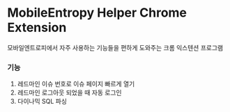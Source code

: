 # MobileEntropy Helper Chrome Extension

모바일엔트로피에서 자주 사용하는 기능들을 편하게 도와주는 크롬 익스텐션 프로그램


### 기능
1. 레드마인 이슈 번호로 이슈 페이지 빠르게 열기
2. 레드마인 로그아웃 되었을 때 자동 로그인
3. 다이나믹 SQL 파싱